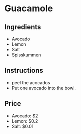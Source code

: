 # Guacamole
## Ingredients
* Avocado 
* Lemon
* Salt
* Spisskummen
## Instructions
* peel the acocados
* Put one avocado into the bowl.

## Price
* Avocado: $2
* Lemon: $0.2
* Salt: $0.01

